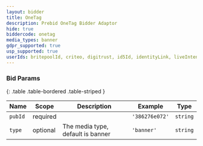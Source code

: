 ```yaml
---
layout: bidder
title: OneTag
description: Prebid OneTag Bidder Adaptor
hide: true
biddercode: onetag
media_types: banner
gdpr_supported: true
usp_supported: true
userIds: britepoolId, criteo, digitrust, id5Id, identityLink, liveIntentId, netId, parrableId, pubCommonId, unifiedId
---
```



### Bid Params

{: .table .table-bordered .table-striped }

| Name    | Scope    | Description                       | Example      | Type     |
|---------|----------|-----------------------------------|--------------|----------|
| `pubId` | required |                                   | `'386276e072'` | `string` |
| `type`  | optional | The media type, default is banner | `'banner'`   | `string` |

